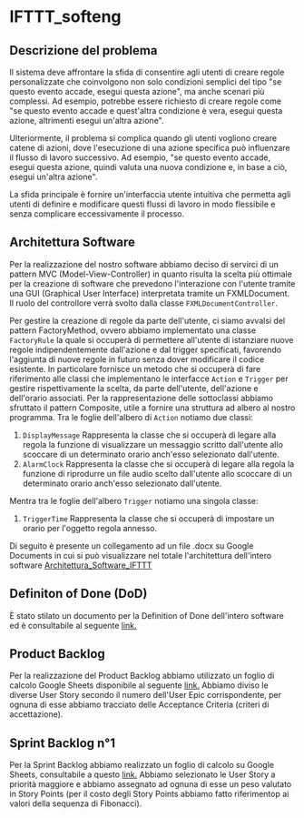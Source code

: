 # IFTTT_softeng
## Descrizione del problema
Il sistema deve affrontare la sfida di consentire agli utenti di creare regole personalizzate che coinvolgono non solo condizioni semplici del tipo "se questo evento accade, esegui questa azione", ma anche scenari più complessi. Ad esempio, potrebbe essere richiesto di creare regole come "se questo evento accade e quest'altra condizione è vera, esegui questa azione, altrimenti esegui un'altra azione".

Ulteriormente, il problema si complica quando gli utenti vogliono creare catene di azioni, dove l'esecuzione di una azione specifica può influenzare il flusso di lavoro successivo. Ad esempio, "se questo evento accade, esegui questa azione, quindi valuta una nuova condizione e, in base a ciò, esegui un'altra azione".

La sfida principale è fornire un'interfaccia utente intuitiva che permetta agli utenti di definire e modificare questi flussi di lavoro in modo flessibile e senza complicare eccessivamente il processo.
## Architettura Software
Per la realizzazione del nostro software abbiamo deciso di servirci di un pattern MVC (Model-View-Controller) in quanto risulta la scelta più ottimale 
per la creazione di software che prevedono l'interazione con l'utente tramite una GUI (Graphical User Interface) interpretata tramite un FXMLDocument.
Il ruolo del controllore verrà svolto dalla classe `FXMLDocumentController`.

Per gestire la creazione di regole da parte dell'utente, ci siamo avvalsi del pattern FactoryMethod, ovvero abbiamo implementato una classe `FactoryRule` la quale si occuperà di permettere all'utente di istanziare nuove regole indipendentemente dall'azione e dal trigger specificati, favorendo l'aggiunta di nuove regole in futuro senza dover modificare il codice esistente. In particolare fornisce un metodo che si occuperà di fare riferimento alle classi che implementano le interfacce `Action` e `Trigger` per gestire rispettivamente la scelta, da parte dell'utente, dell'azione e dell'orario associati.
Per la rappresentazione delle sottoclassi abbiamo sfruttato il pattern Composite, utile a fornire una struttura ad albero al nostro programma.
Tra le foglie dell'albero di `Action` notiamo due classi:
1. `DisplayMessage`
   Rappresenta la classe che si occuperà di legare alla regola la funzione di visualizzare un messaggio scritto dall'utente allo scoccare di un determinato orario anch'esso selezionato dall'utente.
2. `AlarmClock`
    Rappresenta la classe che si occuperà di legare alla regola la funzione di riprodurre un file audio scelto dall'utente allo scoccare di un determinato orario anch'esso selezionato dall'utente.

Mentra tra le foglie dell'albero `Trigger` notiamo una singola classe:
1. `TriggerTime`
   Rappresenta la classe che si occuperà di impostare un orario per l'oggetto regola annesso.

Di seguito è presente un collegamento ad un file .docx su Google Documents in cui si può visualizzare nel totale l'architettura dell'intero software [Architettura_Software_IFTTT](https://docs.google.com/document/d/1ICIhP03cLgoz6Qr6QUi-3G4HcRFjDhAr982_lNbPVm8/edit#heading=h.yibgaur7hr98)
## Definiton of Done (DoD)
È stato stilato un documento per la Definition of Done dell'intero software ed è consultabile al seguente [link.](https://docs.google.com/document/d/17hKDsjm6unqMskwzPeQu_q7Cmel3s3g-sp2IlAWASrQ/edit?usp=sharing)
## Product Backlog
Per la realizzazione del Product Backlog abbiamo utilizzato un foglio di calcolo Google Sheets disponibile al seguente [link.](https://docs.google.com/spreadsheets/d/1Jg-jbu-lqLK0X6i5f5sSLkYn4Eur-_I_bi0ZIpJWjm4/edit?usp=sharing)
Abbiamo diviso le diverse User Story secondo il numero dell'User Epic corrispondente, per ognuna di esse abbiamo tracciato delle Acceptance Criteria (criteri di accettazione).
## Sprint Backlog n°1
Per la Sprint Backlog abbiamo realizzato un foglio di calcolo su Google Sheets, consultabile a questo [link.](https://docs.google.com/spreadsheets/d/1Jg-jbu-lqLK0X6i5f5sSLkYn4Eur-_I_bi0ZIpJWjm4/edit?usp=sharing)
Abbiamo selezionato le User Story a priorità maggiore e abbiamo assegnato ad ognuna di esse un peso valutato in Story Points (per il costo degli Story Points abbiamo fatto riferimentop ai valori della sequenza di Fibonacci).
